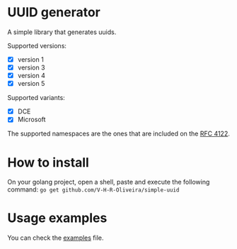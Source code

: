 # UUID generator

A simple library that generates uuids.

Supported versions:

- [x] version 1
- [x] version 3
- [x] version 4
- [x] version 5

Supported variants:

- [x] DCE
- [x] Microsoft

The supported namespaces are the ones that are included on the [RFC 4122](https://datatracker.ietf.org/doc/html/rfc4122#appendix-C).

# How to install

On your golang project, open a shell, paste and execute the following command: `go get github.com/V-H-R-Oliveira/simple-uuid`

# Usage examples

You can check the [examples](./example.go) file.